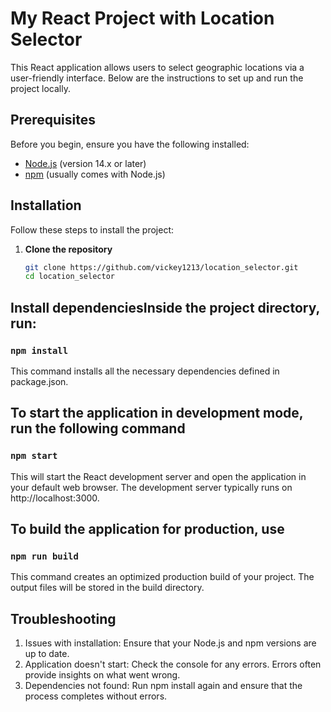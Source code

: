 # My React Project with Location Selector

This React application allows users to select geographic locations via a user-friendly interface. Below are the instructions to set up and run the project locally.

## Prerequisites

Before you begin, ensure you have the following installed:
- [Node.js](https://nodejs.org/) (version 14.x or later)
- [npm](https://www.npmjs.com/) (usually comes with Node.js)

## Installation

Follow these steps to install the project:

1. **Clone the repository**

   ```bash
   git clone https://github.com/vickey1213/location_selector.git
   cd location_selector

## Install dependenciesInside the project directory, run:

### `npm install`

This command installs all the necessary dependencies defined in package.json.

## To start the application in development mode, run the following command

### `npm start`

This will start the React development server and open the application in your default web browser. The development server typically runs on http://localhost:3000.

## To build the application for production, use

### `npm run build`

This command creates an optimized production build of your project. The output files will be stored in the build directory.

## Troubleshooting

1. Issues with installation: Ensure that your Node.js and npm versions are up to date.
2. Application doesn't start: Check the console for any errors. Errors often provide insights on what went wrong.
3. Dependencies not found: Run npm install again and ensure that the process completes without errors.


